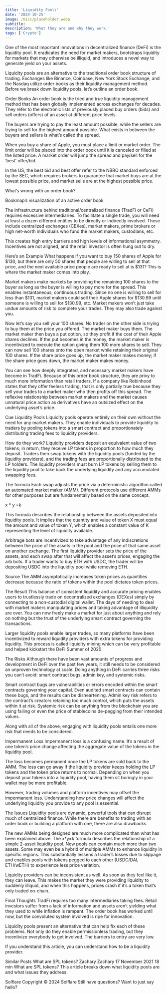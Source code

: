 ```yaml
---
title: 'Liquidity Pools'
date: '2024-10-25'
image: /misc/placeholder.webp
subtitle:
description: 'What they are and why they work.'
tags: ['Crypto']
---
```


<style jsx>{`
 .prose a {
    text-decoration: underline;
    color: var(--color-accent);
 }
 .prose ol {
    list-style-type: decimal;
    margin-left: 2em; /* Adjust as needed for indentation */
    padding-left: 0.5em; /* Add padding if needed */
 }
 .prose ol li {
    margin-bottom: 0.5em;
    color: var(--color-text-primary);
    line-height: 1.5; /* Adjust line height for better readability */
 }
`}</style>

<div class="tldr-section">

One of the most important innovations in decentralized finance (DeFi) is the liquidity pool. It eradicates the need for market makers, bootstraps liquidity for markets that may otherwise be illiquid, and introduces a novel way to generate yield on your assets.

Liquidity pools are an alternative to the traditional order book structure of trading. Exchanges like Binance, Coinbase, New York Stock Exchange, and the Nasdaq utilize order books as their liquidity management method. Before we break down liquidity pools, let’s outline an order book.

Order Books
An order book is the tried and true liquidity management method that has been globally implemented across exchanges for decades. They refer to the electronic lists of previously placed buy orders (bids) and sell orders (offers) of an asset at different price levels.

The buyers are trying to pay the least amount possible, while the sellers are trying to sell for the highest amount possible. What exists in between the buyers and sellers is what’s called the spread.

When you buy a share of Apple, you must place a limit or market order. The limit order will be placed into the order book until it is canceled or filled at the listed price. A market order will jump the spread and pay/sell for the ‘best’ offer/bid.

In the US, the best bid and best offer refer to the NBBO standard enforced by the SEC, which requires brokers to guarantee that market buys are at the lowest possible price, and market sells are at the highest possible price.

What’s wrong with an order book?

Bookmap’s visualization of an active order book

The infrastructure behind traditional/centralized finance (TradFi or CeFi) requires excessive intermediaries. To facilitate a single trade, you will need at least a dozen different entities to be directly or indirectly involved. These include centralized exchanges (CEXes), market makers, prime brokers or high net-worth individuals who fund the market makers, custodians, etc.

This creates high entry barriers and high levels of informational asymmetry. Incentives are not aligned, and the retail investor is often hung out to dry.

Here’s an Example
What happens if you want to buy 150 shares of Apple for $130, but there are only 50 shares that people are willing to sell at that price, and the next available price people are ready to sell at is $131? This is where the market maker comes into play.

Market makers make markets by providing the remaining 100 shares to the buyer as long as the buyer is willing to pay more for the spread. This enables instantaneous, continuous trading. Since no one is willing to sell for less than $131, market makers could sell their Apple shares for $130.99 until someone is willing to sell for $130.99, etc. Market makers won’t just take undue amounts of risk to complete your trades. They may also trade against you.

Now let’s say you sell your 100 shares. No trader on the other side is trying to buy them at the price you offered. The market maker buys them. The market maker then buys a put option, so they profit if the cost of their Apple shares declines. If the put becomes in the money, the market maker is incentivized to execute the option giving them 100 more shares to sell. They can now sell 100 shares onto the open market while retaining their original 100 shares. If the share price goes up, the market maker makes money; if the share price goes down, the market maker makes money.

You can see how deeply integrated, and necessary market makers have become in TradFi. Because of this order book structure, they are privy to much more information than retail traders. If a company like Robinhood states that they offer feeless trading, that is only partially true because they sell your trades to a market maker who then profits off this spread. The reflexive relationship between market makers and the market causes unnatural price action as derivatives have an outsized effect on the underlying asset’s price.

Cue Liquidity Pools
Liquidity pools operate entirely on their own without the need for any market makers. They enable individuals to provide liquidity to traders by pooling tokens into a smart contract and proportionately distributing trading fees to liquidity providers.

How do they work?
Liquidity providers deposit an equivalent value of two tokens; in return, they receive LP tokens in proportion to how much they deposit. Traders then swap tokens with the liquidity pools (funded by the liquidity providers), and the trading fees are proportionally distributed to the LP holders. The liquidity providers must burn LP tokens by selling them to the liquidity pool to take back the underlying liquidity and any accumulated swapping fees.

The formula
Each swap adjusts the price via a deterministic algorithm called an automated market maker (AMM). Different protocols use different AMMs for other purposes but are fundamentally based on the same concept.

x \* y =k

This formula describes the relationship between the assets deposited into liquidity pools. It implies that the quantity and value of token X must equal the amount and value of token Y, which enables a constant value of K representing the level of liquidity available.

Arbitrage bots are incentivized to take advantage of any indiscretions between the price of the assets in the pool and the price of that same asset on another exchange. The first liquidity provider sets the price of the assets, and each swap after that will affect the asset’s prices, engaging the arb bots. If a trader wants to buy ETH with USDC, the trader will be depositing USDC into the liquidity pool while removing ETH.

Source
The AMM asymptotically increases token prices as quantities decrease because the ratio of tokens within the pool dictates token prices.

The Result
This balance of consistent liquidity and accurate pricing enables users to trustlessly trade on decentralized exchanges (DEXes) simply by connecting to a non-custodial digital wallet. The days of needing to deal with market makers manipulating prices and taking advantage of illiquidity are over. You can now freely make a market for just about anything and rely on nothing but the trust of the underlying smart contract governing the transactions.

Larger liquidity pools enable larger trades, so many platforms have been incentivized to reward liquidity providers with extra tokens for providing liquidity. This process is called liquidity mining which can be very profitable and helped kickstart the DeFi Summer of 2020.

The Risks
Although there have been vast amounts of progress and development in DeFi over the past few years, it still needs to be considered an unproven technology at scale. Doing anything in DeFi carries three risks you can’t avoid: smart contract bugs, admin key, and systemic risks.

Smart contract bugs are vulnerabilities or errors encoded within the smart contracts governing your capital. Even audited smart contracts can contain these bugs, and the results can be disheartening. Admin key risk refers to the contract’s creators retaining too much control, which puts the assets within it at risk. Systemic risk can be anything from the blockchain you are using failing or even the price of stablecoins de-pegging from their intended values.

Along with all of the above, engaging with liquidity pools entails one more risk that needs to be considered.

Impermanent Loss
Impermanent loss is a confusing name. It’s a result of one token’s price change affecting the aggregate value of the tokens in the liquidity pool.

The loss becomes permanent once the LP tokens are sold back to the AMM. The loss can go away if the liquidity provider keeps holding the LP tokens and the token price returns to normal. Depending on when you deposit your tokens into a liquidity pool, having them sit boringly in your wallet may be more profitable.

However, trading volumes and platform incentives may offset the impermanent loss. Understanding how price changes will affect the underlying liquidity you provide to any pool is essential.

The Issues
Liquidity pools are dynamic, powerful tools that can disrupt much of centralized finance. While there are benefits to trading with an order book or building a platform with one, there are also drawbacks.

The new AMMs being designed are much more complicated than what has been explained above. The x\*y=k formula describes the relationship of a simple 2-asset liquidity pool. New pools can contain much more than two assets. Some may even be a hybrid of multiple AMMs to enhance liquidity in specific regions. This substantially lessens a trader’s losses due to slippage and enables pools with tokens pegged to each other (USDC/DAI, ETH/wETH) to experience less price variation.

Liquidity providers can be inconsistent as well. As soon as they feel like it, they can leave. This makes the market they were providing liquidity to suddenly illiquid, and when this happens, prices crash if it’s a token that’s only traded on-chain.

Final Thoughts
TradFi requires too many intermediaries taking fees. Retail investors suffer from a lack of information and assets aren’t yielding what they used to while inflation is rampant. The order book has worked until now, but the convoluted system involved is ripe for innovation.

Liquidity pools present an alternative that can help fix each of these problems. Not only do they enable permissionless trading, but they incentivize everybody to get involved. The barriers to entry are very low.

If you understand this article, you can understand how to be a liquidity provider.

Similar Posts
What are SPL tokens?
Zachary
Zachary
17 November 2021
18 min
What are SPL tokens?
This article breaks down what liquidity pools are and what issues they address.

Solflare
Copyright © 2024 Solflare
Still have questions?
Want to just say hello?
